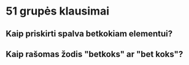 # 51 grupės klausimai

## Kaip priskirti spalva betkokiam elementui?

## Kaip rašomas žodis "betkoks" ar "bet koks"?

